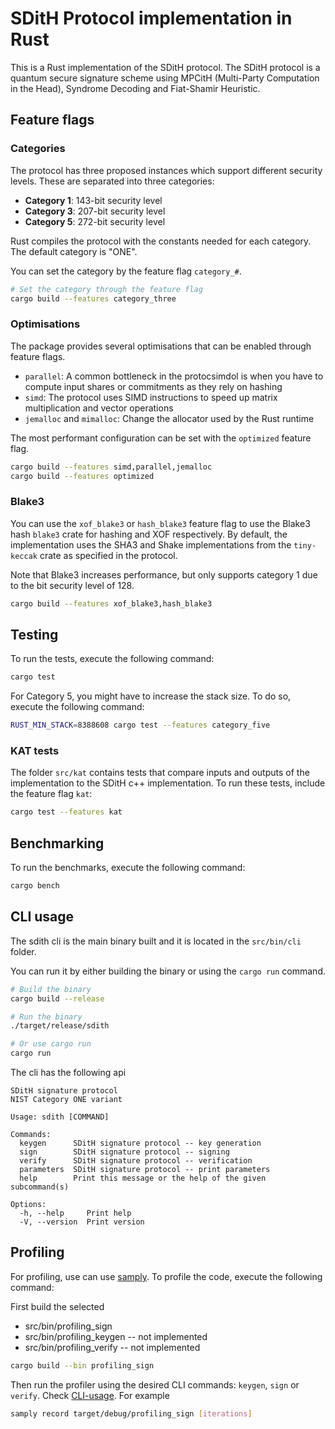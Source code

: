 # SDitH Protocol implementation in Rust

This is a Rust implementation of the SDitH protocol. The SDitH protocol is a quantum secure signature scheme using MPCitH (Multi-Party Computation in the Head), Syndrome Decoding and Fiat-Shamir Heuristic.

## Feature flags

### Categories

The protocol has three proposed instances which support different security levels. These are separated into three categories:

- **Category 1**: 143-bit security level
- **Category 3**: 207-bit security level
- **Category 5**: 272-bit security level

Rust compiles the protocol with the constants needed for each category. The default category is "ONE".

You can set the category by the feature flag `category_#`.

```bash
# Set the category through the feature flag
cargo build --features category_three
```

### Optimisations

The package provides several optimisations that can be enabled through feature flags.

- `parallel`: A common bottleneck in the protocsimdol is when you have to compute input shares or commitments as they rely on hashing
- `simd`: The protocol uses SIMD instructions to speed up matrix multiplication and vector operations
- `jemalloc` and `mimalloc`: Change the allocator used by the Rust runtime

The most performant configuration can be set with the `optimized` feature flag.

```bash
cargo build --features simd,parallel,jemalloc
cargo build --features optimized
```

### Blake3

You can use the `xof_blake3` or `hash_blake3` feature flag to use the Blake3 hash `blake3` crate for hashing and XOF respectively. By default, the implementation uses the SHA3 and Shake implementations from the `tiny-keccak` crate as specified in the protocol.

Note that Blake3 increases performance, but only supports category 1 due to the bit security level of 128.

```bash
cargo build --features xof_blake3,hash_blake3
````

## Testing

To run the tests, execute the following command:

```bash
cargo test
```

For Category 5, you might have to increase the stack size. To do so, execute the following command:

```bash
RUST_MIN_STACK=8388608 cargo test --features category_five
```

### KAT tests

The folder `src/kat` contains tests that compare inputs and outputs of the implementation to the SDitH c++ implementation. To run these tests, include the feature flag `kat`:

```bash
cargo test --features kat
```

## Benchmarking

To run the benchmarks, execute the following command:

```bash
cargo bench
```

## CLI usage

The sdith cli is the main binary built and it is located in the `src/bin/cli` folder.

You can run it by either building the binary or using the `cargo run` command.

```bash
# Build the binary
cargo build --release

# Run the binary
./target/release/sdith

# Or use cargo run
cargo run
```

The cli has the following api

```
SDitH signature protocol
NIST Category ONE variant

Usage: sdith [COMMAND]

Commands:
  keygen      SDitH signature protocol -- key generation
  sign        SDitH signature protocol -- signing
  verify      SDitH signature protocol -- verification
  parameters  SDitH signature protocol -- print parameters
  help        Print this message or the help of the given subcommand(s)

Options:
  -h, --help     Print help
  -V, --version  Print version
```

## Profiling

For profiling, use can use [samply](https://github.com/mstange/samply). To profile the code, execute the following command:

First build the selected 

- src/bin/profiling_sign
- src/bin/profiling_keygen -- not implemented
- src/bin/profiling_verify -- not implemented

```bash
cargo build --bin profiling_sign
```

Then run the profiler using the desired CLI commands: `keygen`, `sign` or `verify`. Check [CLI-usage](#cli-usage). For example

```bash
samply record target/debug/profiling_sign [iterations]
```
